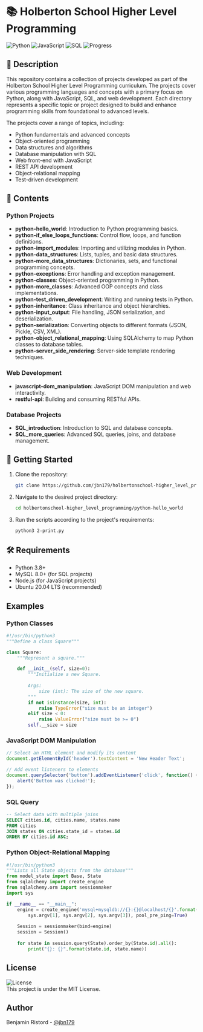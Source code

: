 # 📚 Holberton School Higher Level Programming

![Python](https://img.shields.io/badge/Python-3.8%2B-blue.svg)
![JavaScript](https://img.shields.io/badge/JavaScript-ES6-yellow.svg)
![SQL](https://img.shields.io/badge/SQL-MySQL-orange.svg)
![Progress](https://img.shields.io/badge/Progress-Advanced-green.svg)

## 📖 Description
This repository contains a collection of projects developed as part of the Holberton School Higher Level Programming curriculum. The projects cover various programming languages and concepts with a primary focus on Python, along with JavaScript, SQL, and web development. Each directory represents a specific topic or project designed to build and enhance programming skills from foundational to advanced levels.

The projects cover a range of topics, including:
- Python fundamentals and advanced concepts
- Object-oriented programming
- Data structures and algorithms
- Database manipulation with SQL
- Web front-end with JavaScript
- REST API development
- Object-relational mapping
- Test-driven development

## 📂 Contents

### Python Projects
- **python-hello_world**: Introduction to Python programming basics.
- **python-if_else_loops_functions**: Control flow, loops, and function definitions.
- **python-import_modules**: Importing and utilizing modules in Python.
- **python-data_structures**: Lists, tuples, and basic data structures.
- **python-more_data_structures**: Dictionaries, sets, and functional programming concepts.
- **python-exceptions**: Error handling and exception management.
- **python-classes**: Object-oriented programming in Python.
- **python-more_classes**: Advanced OOP concepts and class implementations.
- **python-test_driven_development**: Writing and running tests in Python.
- **python-inheritance**: Class inheritance and object hierarchies.
- **python-input_output**: File handling, JSON serialization, and deserialization.
- **python-serialization**: Converting objects to different formats (JSON, Pickle, CSV, XML).
- **python-object_relational_mapping**: Using SQLAlchemy to map Python classes to database tables.
- **python-server_side_rendering**: Server-side template rendering techniques.

### Web Development
- **javascript-dom_manipulation**: JavaScript DOM manipulation and web interactivity.
- **restful-api**: Building and consuming RESTful APIs.

### Database Projects
- **SQL_introduction**: Introduction to SQL and database concepts.
- **SQL_more_queries**: Advanced SQL queries, joins, and database management.

## 🚀 Getting Started
1. Clone the repository:
   ```bash
   git clone https://github.com/jbn179/holbertonschool-higher_level_programming.git
   ```
2. Navigate to the desired project directory:
   ```bash
   cd holbertonschool-higher_level_programming/python-hello_world
   ```
3. Run the scripts according to the project's requirements:
   ```bash
   python3 2-print.py
   ```

## 🛠️ Requirements
- Python 3.8+
- MySQL 8.0+ (for SQL projects)
- Node.js (for JavaScript projects)
- Ubuntu 20.04 LTS (recommended)

## Examples

### Python Classes
```python
#!/usr/bin/python3
"""Define a class Square"""

class Square:
    """Represent a square."""

    def __init__(self, size=0):
        """Initialize a new Square.
        
        Args:
            size (int): The size of the new square.
        """
        if not isinstance(size, int):
            raise TypeError("size must be an integer")
        elif size < 0:
            raise ValueError("size must be >= 0")
        self.__size = size
```

### JavaScript DOM Manipulation
```javascript
// Select an HTML element and modify its content
document.getElementById('header').textContent = 'New Header Text';

// Add event listeners to elements
document.querySelector('button').addEventListener('click', function() {
    alert('Button was clicked!');
});
```

### SQL Query
```sql
-- Select data with multiple joins
SELECT cities.id, cities.name, states.name
FROM cities
JOIN states ON cities.state_id = states.id
ORDER BY cities.id ASC;
```

### Python Object-Relational Mapping
```python
#!/usr/bin/python3
"""Lists all State objects from the database"""
from model_state import Base, State
from sqlalchemy import create_engine
from sqlalchemy.orm import sessionmaker
import sys

if __name__ == "__main__":
    engine = create_engine('mysql+mysqldb://{}:{}@localhost/{}'.format(
        sys.argv[1], sys.argv[2], sys.argv[3]), pool_pre_ping=True)
    
    Session = sessionmaker(bind=engine)
    session = Session()
    
    for state in session.query(State).order_by(State.id).all():
        print("{}: {}".format(state.id, state.name))
```

## License
![License](https://img.shields.io/badge/License-MIT-green.svg)  
This project is under the MIT License.

## Author
Benjamin Ristord - [@jbn179](https://github.com/jbn179)